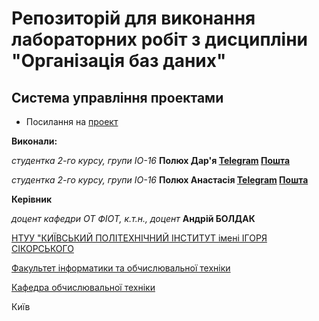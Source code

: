 
# Репозиторій для виконання лабораторних робіт з дисципліни "Організація баз даних"

## Система управління проектами
- Посилання на [проект](https://dahahaaaaaa.github.io/db_labs_IO-16/)

**Виконали:** 

*студентка 2-го курсу, групи ІО-16*<span padding-right:5em></span> **Полюх Дар'я [Telegram](https://t.me/dariaaaaaaaaaaaaaaaaaaaaaaaaa) [Пошта](mailto:daryapolyuh@gmail.com)**

*студентка 2-го курсу, групи ІО-16*<span padding-right:5em></span> **Полюх Анастасія [Telegram](https://t.me/nastiia_poliukh) [Пошта](mailto:nastyanastap@gmail.com)**


**Керівник**

*доцент кафедри ОТ ФІОТ, к.т.н., доцент*<span padding-right:5em></span> **Андрій БОЛДАК** 

[НТУУ "КИЇВСЬКИЙ ПОЛІТЕХНІЧНИЙ ІНСТИТУТ імені ІГОРЯ СІКОРСЬКОГО](https://kpi.ua/)

[Факультет інформатики та обчислювальної техніки](https://fiot.kpi.ua/)

[Кафедра обчислювальної техніки](https://comsys.kpi.ua/)

Київ

